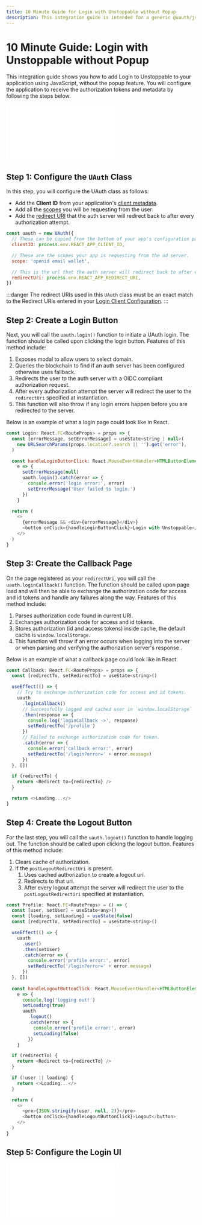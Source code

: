 ```yaml
---
title: 10 Minute Guide for Login with Unstoppable without Popup
description: This integration guide is intended for a generic @uauth/js, no Ethereum provider, with callback, and without popup.
---
```


# 10 Minute Guide: Login with Unstoppable without Popup

This integration guide shows you how to add Login to Unstoppable to your application using JavaScript, without the popup feature. You will configure the application to receive the authorization tokens and metadata by following the steps below.

<embed src="/snippets/_login-mainnet-warning.md" />

## Step 1: Configure the `UAuth` Class

In this step, you will configure the UAuth class as follows:

* Add the **Client ID** from your application's [client metadata](login-client-configuration.md#step-2-client-metadata-configuration).
* Add all the [scopes](../get-started-login/scopes-for-login.md) you will be requesting from the user.
* Add the [​​redirect URI](https://github.com/unstoppabledomains/uauth/blob/c01776f3aedf599dfc76b20ea86750890754010e/examples/spa/src/index.tsx#L23) that the auth server will redirect back to after every authorization attempt.

```javascript
const uauth = new UAuth({
  // These can be copied from the bottom of your app's configuration page.
  clientID: process.env.REACT_APP_CLIENT_ID,

  // These are the scopes your app is requesting from the ud server.
  scope: 'openid email wallet',

  // This is the url that the auth server will redirect back to after every authorization attempt.
  redirectUri: process.env.REACT_APP_REDIRECT_URI,
})
```

:::danger
The redirect URIs used in this `UAuth` class must be an exact match to the Redirect URIs entered in your [Login Client Configuration](login-client-configuration.md).
:::

## Step 2: Create a Login Button

Next, you will call the `uauth.login()` function to initiate a UAuth login. The function should be called upon clicking the login button. Features of this method include:

1. Exposes modal to allow users to select domain.
2. Queries the blockchain to find if an auth server has been configured otherwise uses fallback.
3. Redirects the user to the auth server with a OIDC compliant authorization request.
4. After every authorization attempt the server will redirect the user to the `redirectUri` specified at instantiation.
5. This function will also throw if any login errors happen before you are redirected to the server.

Below is an example of what a login page could look like in React.

```javascript
const Login: React.FC<RouteProps> = props => {
  const [errorMessage, setErrorMessage] = useState<string | null>(
    new URLSearchParams(props.location?.search || '').get('error'),
  )

  const handleLoginButtonClick: React.MouseEventHandler<HTMLButtonElement> =
    e => {
      setErrorMessage(null)
      uauth.login().catch(error => {
        console.error('login error:', error)
        setErrorMessage('User failed to login.')
      })
    }

  return (
    <>
      {errorMessage && <div>{errorMessage}</div>}
      <button onClick={handleLoginButtonClick}>Login with Unstoppable</button>
    </>
  )
}
```

## Step 3: Create the Callback Page

On the page registered as your `redirectUri`, you will call the `uauth.loginCallback()` function. The function should be called upon page load and will then be able to exchange the authorization code for access and id tokens and handle any failures along the way. Features of this method include:

1. Parses authorization code found in current URI.
2. Exchanges authorization code for access and id tokens.
3. Stores authorization (id and access tokens) inside cache, the default cache is `window.localStorage`.
4. This function will throw if an error occurs when logging into the server or when parsing and verifying the authorization server's response .

Below is an example of what a callback page could look like in React.

```javascript
const Callback: React.FC<RouteProps> = props => {
  const [redirectTo, setRedirectTo] = useState<string>()

  useEffect(() => {
    // Try to exchange authorization code for access and id tokens.
    uauth
      .loginCallback()
      // Successfully logged and cached user in `window.localStorage`
      .then(response => {
        console.log('loginCallback ->', response)
        setRedirectTo('/profile')
      })
      // Failed to exchange authorization code for token.
      .catch(error => {
        console.error('callback error:', error)
        setRedirectTo('/login?error=' + error.message)
      })
  }, [])

  if (redirectTo) {
    return <Redirect to={redirectTo} />
  }

  return <>Loading...</>
}
```

## Step 4: Create the Logout Button

For the last step, you will call the `uauth.logout()` function to handle logging out. The function should be called upon clicking the logout button. Features of this method include:

1. Clears cache of authorization.
2. If the `postLogoutRedirectUri` is present.
   1. Uses cached authorization to create a logout uri.
   2. Redirects to that uri.
   3. After every logout attempt the server will redirect the user to the `postLogoutRedirectUri` specified at instantiation.

```javascript
const Profile: React.FC<RouteProps> = () => {
  const [user, setUser] = useState<any>()
  const [loading, setLoading] = useState(false)
  const [redirectTo, setRedirectTo] = useState<string>()

  useEffect(() => {
    uauth
      .user()
      .then(setUser)
      .catch(error => {
        console.error('profile error:', error)
        setRedirectTo('/login?error=' + error.message)
      })
  }, [])
  
  const handleLogoutButtonClick: React.MouseEventHandler<HTMLButtonElement> =
    e => {
      console.log('logging out!')
      setLoading(true)
      uauth
        .logout()
        .catch(error => {
          console.error('profile error:', error)
          setLoading(false)
        })
    }

  if (redirectTo) {
    return <Redirect to={redirectTo} />
  }

  if (!user || loading) {
    return <>Loading...</>
  }

  return (
    <>
      <pre>{JSON.stringify(user, null, 2)}</pre>
      <button onClick={handleLogoutButtonClick}>Logout</button>
    </>
  )
}
```

## Step 5: Configure the Login UI

<embed src="/snippets/_login-ui-config.md" />
